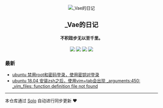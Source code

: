 <p align="center"><img alt="_Vae的日记" src="https://static.b3log.org/images/brand/solo-32.png"></p><h2 align="center">
_Vae的日记
</h2>

<h4 align="center">不积跬步无以至千里。</h4>
<p align="center"><a title="_Vae的日记" target="_blank" href="https://github.com/hcYu168/solo-blog"><img src="https://img.shields.io/github/last-commit/hcYu168/solo-blog.svg?style=flat-square&color=FF9900"></a>
<a title="GitHub repo size in bytes" target="_blank" href="https://github.com/hcYu168/solo-blog"><img src="https://img.shields.io/github/repo-size/hcYu168/solo-blog.svg?style=flat-square"></a>
<a title="Solo Version" target="_blank" href="https://github.com/b3log/solo/releases"><img src="https://img.shields.io/badge/solo-3.6.6-f1e05a.svg?style=flat-square&color=blueviolet"></a>
<a title="Hits" target="_blank" href="https://github.com/b3log/hits"><img src="https://hits.b3log.org/hcYu168/solo-blog.svg"></a></p>

### 最新

* [ubuntu 禁用root和密码登录，使用密钥对登录](https://blog.yhc168.cn/articles/2019/11/18/1574065811831.html)
* [ubuntu 18.04 安装zsh之后，使用vim+tab会出现  _arguments:450: _vim_files: function definition file not found](https://blog.yhc168.cn/articles/2019/11/13/1573616912601.html)



---

本仓库通过 [Solo](https://github.com/b3log/solo) 自动进行同步更新 ❤️ 